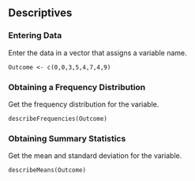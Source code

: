 
## Descriptives

### Entering Data

Enter the data in a vector that assigns a variable name.

```{r}
Outcome <- c(0,0,3,5,4,7,4,9)
```

###  Obtaining a Frequency Distribution

Get the frequency distribution for the variable.

```{r}
describeFrequencies(Outcome)
```

### Obtaining Summary Statistics

Get the mean and standard deviation for the variable.

```{r}
describeMeans(Outcome)
```
